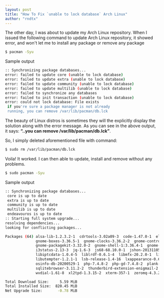 ```yaml
---
layout: post
title: "How To Fix `unable to lock database` Arch Linux"
author: "rndtx"
---
```


The other day, I was about to update my Arch Linux repository. When I issued the following command to update Arch Linux repository, it showed error, and won't let me to install any package or remove any package

```sh
$ pacman -Syu
```

Sample output

```sh
:: Synchronizing package databases...
error: failed to update core (unable to lock database)
error: failed to update extra (unable to lock database)
error: failed to update community (unable to lock database)
error: failed to update multilib (unable to lock database)
error: failed to synchronize any databases
error: failed to init transaction (unable to lock database)
error: could not lock database: File exists
 if you're sure a package manager is not already
 running, you can remove /var/lib/pacman/db.lck
 ```

The beauty of Linux distros is sometimes they will the explicitly display the solution along with the error message. As you can see in the above output, it says: **“..you can remove /var/lib/pacman/db.lck”**.

So, I simply deleted aforementioned file with command:

```sh
$ sudo rm /var/lib/pacman/db.lck
```

Voila! It worked. I can then able to update, install and remove without any problems.

```sh
$ sudo pacman -Syu
```

Sample output

```sh
:: Synchronizing package databases...
 core is up to date
 extra is up to date
 community is up to date
 multilib is up to date
 endeavouros is up to date
:: Starting full system upgrade...
resolving dependencies...
looking for conflicting packages...

Packages (64) alsa-lib-1.2.3.2-1  cdrtools-3.02a09-3  code-1.47.0-1  electron7-7.1.14-6  endeavouros-theming-5-2.2  firefox-78.0.2-1  fribidi-1.0.10-1  gjs-2:1.64.4-1
              gnome-boxes-3.36.5-1  gnome-clocks-3.36.2-2  gnome-control-center-3.36.4-1  gnome-desktop-1:3.36.4-1  gnome-multi-writer-3.32.1-2  gnome-music-1:3.36.4.1-1
              gnome-packagekit-3.32.0-2  gnome-shell-1:3.36.4-1  gnome-usage-3.33.2-2  grub-tools-1.3-1  hardinfo-0.5.1.816.g877ea2b-2  hidapi-0.9.0-2  i3lock-2.12-2
              i3status-2.13-3  jq-1.6-3  js68-68.10.0-1  jshon-20131105-4  keyutils-1.6.3-1  lib32-libpng-1.6.37-3  libconfig-1.7.2-3  libfdk-aac-2.0.1-2  libgcrypt-1.8.6-1
              libiptcdata-1.0.4-5  liblrdf-0.6.1-4  libmfx-20.2.0-1  libnfs-4.0.0-4  libopenraw-0.1.3-2  libosinfo-1.8.0-1  libpng-1.6.37-3  libsodium-1.0.18-2
              libutempter-1.2.1-1  lsb-release-1.4-16  lxappearance-0.6.3-3  lxinput-gtk3-0.3.5-3  mesa-20.1.3-1  mutter-3.36.4-1  ndisc6-1.0.4-2  os-prober-1.77-2
              osinfo-db-20200529-1  php-7.4.8-2  php-gd-7.4.8-2  plank-0.11.89-2  python-sphinx-3.1.2-1  re2-1:20200706-1  sdl2-2.0.12-2  simple-scan-3.36.4-1
              sqlitebrowser-3.11.2-2  thunderbird-extension-enigmail-2.1.7-3  ttf-ubuntu-font-family-0.83-6  usbredir-0.8.0-2  webkit2gtk-2.28.3-1  wmctrl-1.07-6
              wvdial-1.61-8  xl2tpd-1.3.15-2  xterm-357-1  zeromq-4.3.2-2

Total Download Size:     5.59 MiB
Total Installed Size:  820.45 MiB
Net Upgrade Size:       -0.78 MiB
```
